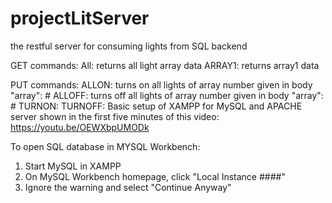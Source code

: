 # projectLitServer
the restful server for consuming lights from SQL backend

GET commands:
    All:
        returns all light array data
    ARRAY1:
        returns array1 data


PUT commands:
    ALLON:
        turns on all lights of array number given in body "array": #
    ALLOFF:
        turns off all lights of array number given in body "array": #
    TURNON:
    TURNOFF:
Basic setup of XAMPP for MySQL and APACHE server shown in the first five minutes of this video:
https://youtu.be/OEWXbpUMODk


To open SQL database in MYSQL Workbench: 
1) Start MySQL in XAMPP
2) On MySQL Workbench homepage, click "Local Instance ####"
3) Ignore the warning and select "Continue Anyway"
